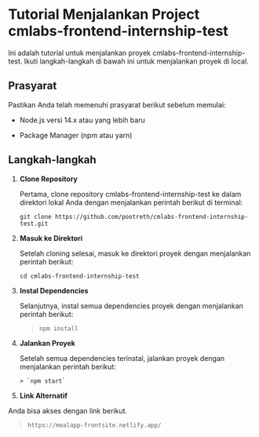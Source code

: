 
# Tutorial Menjalankan Project cmlabs-frontend-internship-test

  

Ini adalah tutorial untuk menjalankan proyek cmlabs-frontend-internship-test. Ikuti langkah-langkah di bawah ini untuk menjalankan proyek di local.

  

## Prasyarat

  

Pastikan Anda telah memenuhi prasyarat berikut sebelum memulai:

  

- Node.js versi 14.x atau yang lebih baru

- Package Manager (npm atau yarn)

  

## Langkah-langkah

  

1.  **Clone Repository**

  

    Pertama, clone repository cmlabs-frontend-internship-test ke dalam direktori lokal Anda dengan menjalankan perintah berikut di terminal:

  

    

    

    

	
	    git clone https://github.com/pootreth/cmlabs-frontend-internship-test.git

  
  

2.  **Masuk ke Direktori**

  

    Setelah cloning selesai, masuk ke direktori proyek dengan menjalankan perintah berikut:
    
      
    
    

	

		cd cmlabs-frontend-internship-test

  

3.  **Instal Dependencies**

  

    Selanjutnya, instal semua dependencies proyek dengan menjalankan perintah berikut:

  

    

	> `npm install`


  
  

4.  **Jalankan Proyek**

  

	Setelah semua dependencies terinstal, jalankan proyek dengan menjalankan perintah berikut:

	  

    	> `npm start`

	 
  

5.  **Link Alternatif**

  

Anda bisa akses dengan link berikut.

  

> `https://mealapp-frontsite.netlify.app/`
